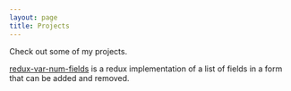 ```yaml
---
layout: page
title: Projects
---
```


Check out some of my projects.

[redux-var-num-fields](https://github.com/ArcQ/redux-var-num-fields) is a redux implementation of a list of fields in a form that can be added and removed.

